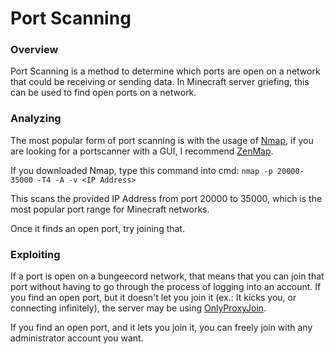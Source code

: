 # Port Scanning

### Overview
Port Scanning is a method to determine which ports are open on a network that could be receiving or sending data.
In Minecraft server griefing, this can be used to find open ports on a network.

### Analyzing
The most popular form of port scanning is with the usage of [Nmap](https://nmap.org/), if you are looking for a portscanner with a GUI, I recommend [ZenMap](https://nmap.org/zenmap/).

If you downloaded Nmap, type this command into cmd: `nmap -p 20000-35000 -T4 -A -v <IP Address>`

This scans the provided IP Address from port 20000 to 35000, which is the most popular port range for Minecraft networks.

Once it finds an open port, try joining that.

### Exploiting
If a port is open on a bungeecord network, that means that you can join that port without having to go through the process of logging into an account.
If you find an open port, but it doesn't let you join it (ex.: It kicks you, or connecting infinitely), the server may be using [OnlyProxyJoin](https://github.com/NexTre-dev/Minecraft-Server-Griefing/blob/main/English/Plugins/OnlyProxyJoin%20Plugin.md).

If you find an open port, and it lets you join it, you can freely join with any administrator account you want.
